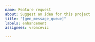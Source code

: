 ```yaml
---
name: Feature request
about: Suggest an idea for this project
title: "[gen_message_queue]"
labels: enhancement
assignees: vroncevic

---
```



